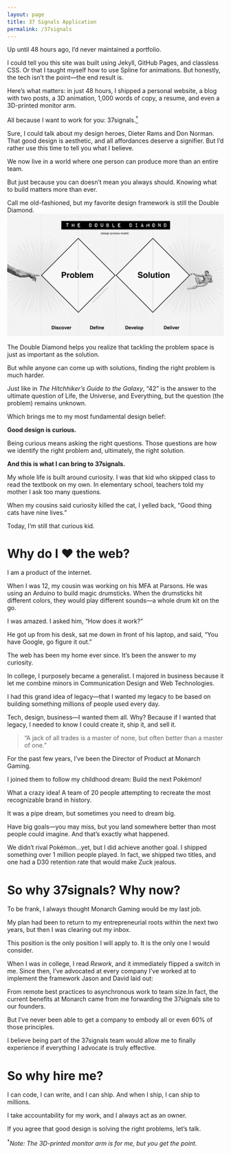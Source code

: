 ```yaml
---
layout: page
title: 37 Signals Application
permalink: /37signals
---
```


Up until 48 hours ago, I’d never maintained a portfolio.

I could tell you this site was built using Jekyll, GitHub Pages, and classless CSS. Or that I taught myself how to use Spline for animations. But honestly, the tech isn’t the point—the end result is.

Here’s what matters: in just 48 hours, I shipped a personal website, a blog with two posts, a 3D animation, 1,000 words of copy, a resume, and even a 3D-printed monitor arm.

All because I want to work for you: 37signals.<a href="#footnote"><sup>†</sup><a>

Sure, I could talk about my design heroes, Dieter Rams and Don Norman. That good design is aesthetic, and all affordances deserve a signifier. But I’d rather use this time to tell you what I believe.

We now live in a world where one person can produce more than an entire team.

But just because you can doesn’t mean you always should. Knowing what to build matters more than ever.

Call me old-fashioned, but my favorite design framework is still the Double Diamond.
![](/assets/images/double-diamond.jpg)

The Double Diamond helps you realize that tackling the problem space is just as important as the solution.

But while anyone can come up with solutions, finding the right problem is much harder.

Just like in *The Hitchhiker’s Guide to the Galaxy*, “42” is the answer to the ultimate question of Life, the Universe, and Everything, but the question (the problem) remains unknown.

Which brings me to my most fundamental design belief:

**Good design is curious.**

Being curious means asking the right questions. Those questions are how we identify the right problem and, ultimately, the right solution.

**And this is what I can bring to 37signals.**

My whole life is built around curiosity. I was that kid who skipped class to read the textbook on my own. In elementary school, teachers told my mother I ask too many questions. 

When my cousins said curiosity killed the cat, I yelled back, “Good thing cats have nine lives.”

Today, I’m still that curious kid.

# Why do I **♥** the web?
I am a product of the internet.

When I was 12, my cousin was working on his MFA at Parsons. He was using an Arduino to build magic drumsticks. When the drumsticks hit different colors, they would play different sounds—a whole drum kit on the go.

I was amazed. I asked him, “How does it work?”

He got up from his desk, sat me down in front of his laptop, and said, “You have Google, go figure it out.”

The web has been my home ever since. It’s been the answer to my curiosity.

In college, I purposely became a generalist. I majored in business because it let me combine minors in Communication Design and Web Technologies.

I had this grand idea of legacy—that I wanted my legacy to be based on building something millions of people used every day.

Tech, design, business—I wanted them all. Why? Because if I wanted that legacy, I needed to know I could create it, ship it, and sell it.

> “A jack of all trades is a master of none, but often better than a master of one.”

For the past few years, I’ve been the Director of Product at Monarch Gaming.

I joined them to follow my childhood dream: Build the next Pokémon!

What a crazy idea! A team of 20 people attempting to recreate the most recognizable brand in history.

It was a pipe dream, but sometimes you need to dream big.

Have big goals—you may miss, but you land somewhere better than most people could imagine. And that’s exactly what happened.

We didn’t rival Pokémon…yet, but I did achieve another goal. I shipped something over 1 million people played. In fact, we shipped two titles, and one had a D30 retention rate that would make Zuck jealous.

# So why 37signals? Why now?

To be frank, I always thought Monarch Gaming would be my last job.

My plan had been to return to my entrepreneurial roots within the next two years, but then I was clearing out my inbox.

This position is the only position I will apply to. It is the only one I would consider.

When I was in college, I read *Rework*, and it immediately flipped a switch in me. Since then, I’ve advocated at every company I’ve worked at to implement the framework Jason and David laid out:

From remote best practices to asynchronous work to team size.In fact, the current benefits at Monarch came from me forwarding the 37signals site to our founders.

But I’ve never been able to get a company to embody all or even 60% of those principles.

I believe being part of the 37signals team would allow me to finally experience if everything I advocate is truly effective.

# So why hire me? 

I can code, I can write, and I can ship. And when I ship, I can ship to millions.

I take accountability for my work, and I always act as an owner.

If you agree that good design is solving the right problems, let’s talk.

<sup id="footnote">†</sup>*Note: The 3D-printed monitor arm is for me, but you get the point.*